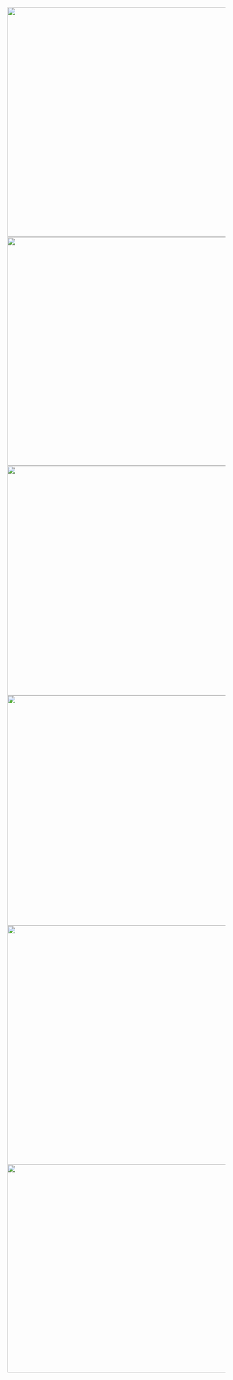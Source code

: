 <img src="https://farm2.staticflickr.com/1598/26425112422_bd1eae0dc5_z.jpg" width="640" height="529">
<img src="https://farm2.staticflickr.com/1675/26491496576_512750f873_z.jpg" width="640" height="526">
<img src="https://farm2.staticflickr.com/1570/25914564203_73cf218fc2_z.jpg" width="640" height="528">
<img src="https://farm2.staticflickr.com/1490/25914564323_512bc74cf7_z.jpg" width="640" height="530">
<img src="https://farm2.staticflickr.com/1551/26491496826_3fac2b4a76_z.jpg" width="640" height="549">
<img src="https://farm2.staticflickr.com/1622/25912512554_b6996f295f_z.jpg" width="640" height="479">